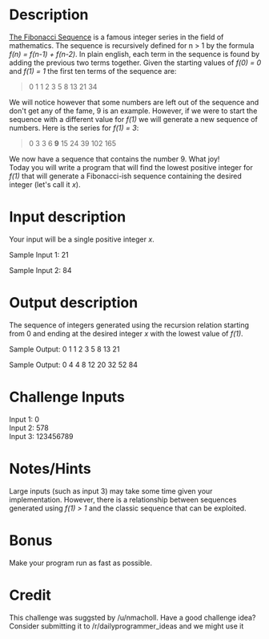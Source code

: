 # Description

[The Fibonacci Sequence](https://en.wikipedia.org/wiki/Fibonacci_number) is a famous integer series in the field of mathematics. The sequence is recursively defined for n > 1 by the formula *f(n) = f(n-1) + f(n-2)*. In plain english, each term in the sequence is found by adding the previous two terms together.  Given the starting values of *f(0) = 0* and *f(1) = 1* the first ten terms of the sequence are:

> 0 1 1 2 3 5 8 13 21 34

We will notice however that some numbers are left out of the sequence and don't get any of the fame, 9 is an example. However, if we were to start the sequence with a different value for *f(1)* we will generate a new sequence of numbers. Here is the series for *f(1) = 3*:

> 0 3 3 6 **9** 15 24 39 102 165

We now have a sequence that contains the number 9. What joy!  
Today you will write a program that will find the lowest positive integer for *f(1)* that will generate a Fibonacci-ish sequence containing the desired integer (let's call it *x*).

# Input description  
Your input will be a single positive integer *x*.

Sample Input 1: 21  

Sample Input 2: 84  


# Output description  
The sequence of integers generated using the recursion relation starting from 0 and ending at the desired integer *x* with the lowest value of *f(1)*.

Sample Output: 0 1 1 2 3 5 8 13 21

Sample Output: 0 4 4 8 12 20 32 52 84

# Challenge Inputs

Input 1: 0  
Input 2: 578  
Input 3: 123456789  

# Notes/Hints
Large inputs (such as input 3) may take some time given your implementation. However, there is a relationship between sequences generated using *f(1) > 1* and the classic sequence that can be exploited.

# Bonus
Make your program run as fast as possible.

# Credit

This challenge was suggsted by /u/nmacholl. Have a good challenge idea?  Consider submitting it to /r/dailyprogrammer_ideas and we might use it
